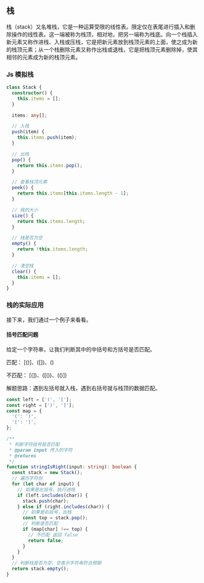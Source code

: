 ## 栈

栈（stack）又名堆栈，它是一种运算受限的线性表。限定仅在表尾进行插入和删除操作的线性表。这一端被称为栈顶，相对地，把另一端称为栈底。向一个栈插入新元素又称作进栈、入栈或压栈，它是把新元素放到栈顶元素的上面，使之成为新的栈顶元素；从一个栈删除元素又称作出栈或退栈，它是把栈顶元素删除掉，使其相邻的元素成为新的栈顶元素。

### Js 模拟栈

``` ts
class Stack {
  constructor() {
    this.items = [];
  }

  items: any[];

  // 入栈
  push(item) {
    this.items.push(item);
  }

  // 出栈
  pop() {
    return this.items.pop();
  }

  // 查看栈顶元素
  peek() {
    return this.items[this.items.length - 1];
  }

  // 栈的大小
  size() {
    return this.items.length;
  }

  // 栈是否为空
  empty() {
    return !this.items.length;
  }

  // 清空栈
  clear() {
    this.items = [];
  }
}
```

### 栈的实际应用

接下来，我们通过一个例子来看看。

#### 括号匹配问题

给定一个字符串，让我们判断其中的中括号和方括号是否匹配。

匹配： [()]、([])、([]()) 

不匹配： [(])、([())、(()]) 

解题思路：遇到左括号就入栈，遇到右括号就与栈顶的数据匹配。

``` ts
const left = ['(', '['];
const right = [')', ']'];
const map = {
  '(': ')',
  '[': ']',
};

/**
 * 判断字符括号是否匹配
 * @param input 传入的字符
 * @returns 
 */
function stringIsRight(input: string): boolean {
  const stack = new Stack();
  // 遍历字符创
  for (let char of input) {
    // 如果是左括号，执行进栈
    if (left.includes(char)) {
      stack.push(char);
    } else if (right.includes(char)) {
      // 如果是右括号，出栈
      const top = stack.pop();
      // 判断是否匹配
      if (map[char] !== top) {
        // 不匹配 返回 false
        return false;
      }
    }
  }
  // 判断栈是否为空，空表示字符串符合预期
  return stack.empty();
}
```
